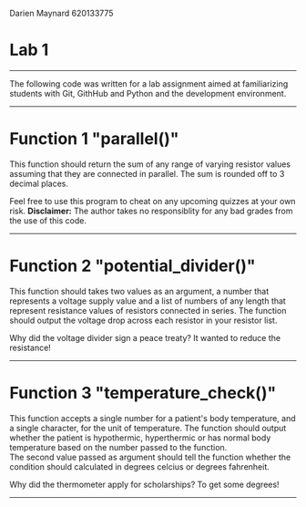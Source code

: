 Darien Maynard 620133775

# Lab 1

----------------------------------------------------------------------------------------------

The following code was written for a lab assignment aimed at familiarizing 
students with Git, GithHub and Python and the development environment.

----------------------------------------------------------------------------------------------

# Function 1 "parallel()" 

This function should return the sum of any range of varying resistor values assuming 
that they are connected in parallel. The sum is rounded off to 3 decimal places.

Feel free to use this program to cheat on any upcoming quizzes at your own risk.
**Disclaimer:** The author takes no responsiblity for any bad grades from the use of this code.

----------------------------------------------------------------------------------------------

# Function 2 "potential_divider()"

This function should takes two values as an argument, a number that represents a 
voltage supply value and a list of numbers of any length that represent resistance values of 
resistors connected in series. The function should output the voltage drop across 
each resistor in your resistor list.

Why did the voltage divider sign a peace treaty? It wanted to reduce the resistance!

----------------------------------------------------------------------------------------------

# Function 3 "temperature_check()"

This function accepts a single number for a patient's body temperature, and a single character, 
for the unit of temperature. The function should output whether the patient is hypothermic, 
hyperthermic or has normal body temperature based on the number passed to the function.  
The second value passed as argument should tell the function whether the condition should 
calculated in degrees celcius or degrees fahrenheit.
    
Why did the thermometer apply for scholarships? To get some degrees!


----------------------------------------------------------------------------------------------